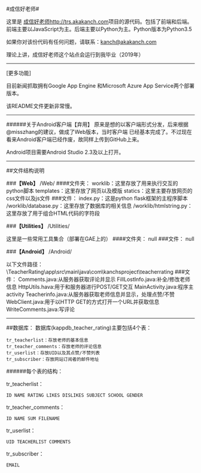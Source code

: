#成信好老师#

这里是 [成信好老师http://trs.akakanch.com](http://trs.akakanch.com)项目的源代码。包括了前端和后端。前端主要以JavaScript为主。后端主要以Python为主。Python版本为Python3.5

如果你对该份代码有任何问题，请联系：[kanch@akakanch.com](kanch@akakanch.com)

理论上讲，成信好老师这个站点会运行到我毕业（2019年）
***
[更多功能]

目前新闻抓取拥有Google App Engine 和Microsoft Azure App Service两个部署版本。

该README文件更新非常慢。
***

######关于Android客户端【弃用】
原来是想的以客户端形式分发，后来根据@misszhang的建议，做成了Web版本，当时客户端 已经基本完成了。不过现在看来Android客户端已经作废，故同样上传到GitHub上来。

Android项目需要Android Studio 2.3及以上打开。

---
##文件结构说明

###**【Web】**
/Web/
####文件夹：
    worklib：这里存放了用来执行交互的python脚本
    templates：这里存放了网页以及模版
    statics：这里主要存放网页的css文件以及js文件
###文件：
    index.py：这是python flask框架的主程序脚本
    /worklib/database.py：这里存放了数据库的相关信息
    /worklib/htmlstring.py：这里存放了用于组合HTML代码的字符段

###**【Utilities】**
/Utilities/

这里是一些常用工具集合（部署在GAE上的）
####文件夹：
    null
###文件：
    null

###**【Android】**
/Android/

以下文件路径：\TeacherRating\app\src\main\java\com\kanchsproject\teacherrating
###文件：
    Comments.java:从服务器获取评论并显示
    FillLostInfo.java:补全/修改老师信息
    HttpUtils.hava:用于和服务器进行POST/GET交互
    MainActivity.java:程序主activity
    Teacherinfo.java:从服务器获取老师信息并显示，处理点赞/不赞
    WebClient.java:用于以HTTP GET的方式打开一个URL并获取信息
    WriteComments.java:写评论


---
##数据库：
数据库(kappdb_teacher_rating)主要包括4个表：

    tr_teacherlist：存放老师的基本信息
    tr_teacher_comments：存放老师的评论信息
    tr_userlist：存放UID以及其点赞/不赞列表
    tr_subscriber：存放网站订阅者的邮件地址
######每个表的结构：

tr_teacherlist：


    ID NAME RATING LIKES DISLIKES SUBJECT SCHOOL GENDER

tr_teacher_comments：


    ID NAME SUM FILENAME

tr_userlist：

    UID TEACHERLIST COMMENTS

tr_subscriber：

    EMAIL
